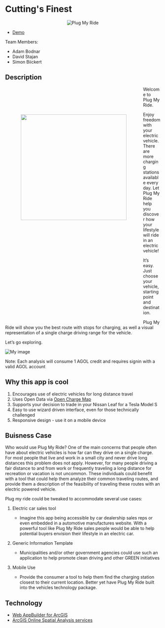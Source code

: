 # Cutting's Finest

<p align="center">
  <img src="https://github.com/adambodnar/TechTrek_Idol_2014/blob/master/CuttingsFinest/plugmyride/Code/images/splash.png" alt="Plug My Ride"/>
</p>

* [Demo](http://74.216.225.103/plugmyride)

Team Members:

* Adam Bodnar
* David Stajan
* Simon Biickert

## Description
<div style="z-index:1000;height:757px;width:398px;background-size:100%;position:relative;float:left;margin-right:30px;margin-left:20px;">
  <img src="https://github.com/adambodnar/TechTrek_Idol_2014/blob/master/CuttingsFinest/plugmyride/Code/images/input.png" width="343px" style="padding-top:90px;padding-left:28px;overflow:hidden;position:absolute;" align="right"></img>
</div>
Welcome to Plug My Ride.

Enjoy freedom with your electric vehicle. There are more charging stations available every day.  Let Plug My Ride help you discover how your lifestyle will ride in an electric vehicle!

It’s easy. Just choose your vehicle, starting point and destination. 



Plug My Ride will show you the best route with stops for charging, as well a visual representation of a single charge driving range for the vehicle.

Let’s go exploring.

![My image](https://github.com/adambodnar/TechTrek_Idol_2014/blob/master/CuttingsFinest/plugmyride/Code/images/result.png)

Note: Each analysis will consume 1 AGOL credit and requires signin with a valid AGOL account

## Why this app is cool

1. Encourages use of electric vehicles for long distance travel
2. Uses Open Data via [Open Charge Map](http://openchargemap.org/site/)
3. Supports your decision to trade in your Nissan Leaf for a Tesla Model S
4. Easy to use wizard driven interface, even for those technically challenged
5. Responsive design - use it on a mobile device

## Buisness Case

Who would use Plug My Ride?  One of the main concerns that people often have about electric vehicles is how far can they drive on a single charge.  For most people that live and work in a small city and never drive long distances this problem does not apply.  However, for many people driving a fair distance to and from work or frequently traveling a long distance for recreation or vacation is not uncommon.   These individuals could benefit with a tool that could help them analyze their common traveling routes, and provide them a description of the feasibility of traveling these routes with an electric powered vehicle.  

Plug my ride could be tweaked to accommodate several use cases:

1. Electric car sales tool
	* Imagine this app being accessible by car dealership sales reps or even embedded in a automotive manufactures website.  With a powerful tool like Plug My Ride sales people would be able to help potential buyers envision their lifestyle in an electric car.

2. Generic Information Template
	* Municipalities and/or other government agencies could use such an application to help promote clean driving and other GREEN initiatives

3. Mobile Use
	* Provide the consumer a tool to help them find the charging station closest to their current location.  Better yet have Plug My Ride built into the vehicles technology package. 

## Technology

* [Web AppBuilder for ArcGIS](https://betacommunity.esri.com/callout/?callid=6811D4EE591E41FA91FE743D294B114B)
* [ArcGIS Online Spatial Analysis services](https://developers.arcgis.com/rest/analysis/)